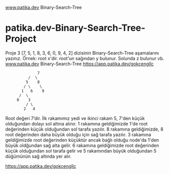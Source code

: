 
www.patika.dev Binary-Search-Tree 
# patika.dev-Binary-Search-Tree-Project

Proje 3
[7, 5, 1, 8, 3, 6, 0, 9, 4, 2] dizisinin Binary-Search-Tree aşamalarını yazınız.
Örnek: root x'dir. root'un sağından y bulunur. Solunda z bulunur vb.
www.patika.dev Binary-Search-Tree 
https://app.patika.dev/gokcengllc

	              7
              /  \
             5    8
            / \    \
           1   6    9
          /  \
         0    3
             / \
            2   4

Root değeri 7’dir. İlk rakamımız yedi ve ikinci rakam 5, 7'den küçük olduğundan dolayı sol altına alınır. 1 rakamına geldiğimizde 1'de root değerinden küçük olduğundan sol tarafa yazılır. 8 rakamına geldiğimizde, 8 root değerinden daha büyük olduğu için sağ tarafa yazılır. 3 rakamına geldiğimizde root değerinden küçüktür ancak bağlı olduğu node'da 1'den büyük oldğundan sağ alta gelir. 6 rakamına geldiğimizde root değerinden küçük olduğundan sol tarafa gelir ve 5 rakamından büyük olduğundan 5 düğümünün sağ altında yer alır.

https://app.patika.dev/gokcengllc
